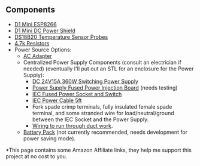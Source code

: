 ## Components
  - [D1 Mini ESP8266](https://amzn.to/3BZr4bB)
  - [D1 Mini DC Power Shield](https://amzn.to/3x4fysX)
  - [DS18B20 Temperature Sensor Probes](https://amzn.to/3BlRHq3)
  - [4.7k Resistors](https://amzn.to/3dlpAiz)
  - Power Source Options:
      - [AC Adapter](https://amzn.to/3qifrGf)
      - Centralized Power Supply Components (consult an electrician if needed) (eventually I'll put out an STL for an enclosure for the Power Supply):
          - [DC 24V15A 360W Switching Power Supply](https://amzn.to/3QxQ3r2)
          - [Power Supply Fused Power Injection Board](https://www.holidaycoro.com/product-p/1308.htm) (needs testing)
          - [IEC Fused Power Socket and Switch](https://amzn.to/3TLkZa5)
          - [IEC Power Cable 5ft](https://amzn.to/3BouswU)
          - Fork spade crimp terminals, fully insulated female spade terminal, and some stranded wire for load/neutral/ground between the IEC Socket and the Power Supply.
          - [Wiring to run through duct work](https://github.com/TonyBrobston/yet-another-smart-vent/issues/7#issuecomment-1221660336).
      - [Battery Pack](https://amzn.to/3RIe2ED) (not currently recommended, needs development for power saving mode).

*This page contains some Amazon Affiliate links, they help me support this project at no cost to you.
